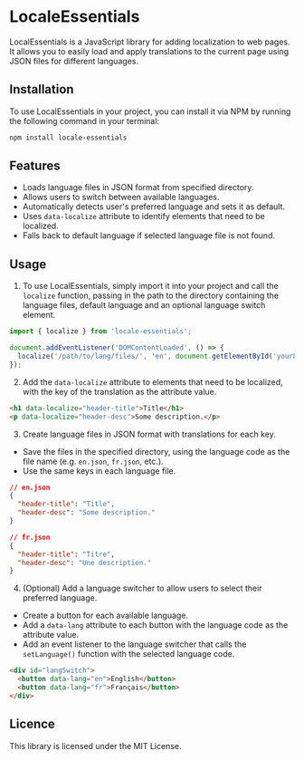 # LocaleEssentials

LocalEssentials is a JavaScript library for adding localization to web pages. It allows you to easily load and apply translations to the current page using JSON files for different languages.


## Installation

To use LocalEssentials in your project, you can install it via NPM by running the following command in your terminal:

```sh
npm install locale-essentials
```


## Features

- Loads language files in JSON format from specified directory.
- Allows users to switch between available languages.
- Automatically detects user's preferred language and sets it as default.
- Uses `data-localize` attribute to identify elements that need to be localized.
- Falls back to default language if selected language file is not found.

## Usage

1. To use LocalEssentials, simply import it into your project and call the `localize` function, passing in the path to the directory containing the language files, default language and an optional language switch element.

```JavaScript
import { localize } from 'locale-essentials';

document.addEventListener('DOMContentLoaded', () => {
  localize('/path/to/lang/files/', 'en', document.getElementById('yourLangSwitchElement'));
});
```

2. Add the `data-localize` attribute to elements that need to be localized, with the key of the translation as the attribute value.

```HTML
<h1 data-localize="header-title">Title</h1>
<p data-localize="header-desc">Some description.</p>
```

3. Create language files in JSON format with translations for each key.
  - Save the files in the specified directory, using the language code as the file name (e.g. `en.json`, `fr.json`, etc.).
  - Use the same keys in each language file.

```json
// en.json
{
  "header-title": "Title",
  "header-desc": "Some description."
}

// fr.json
{
  "header-title": "Titre",
  "header-desc": "Une description."
}
```

4. (Optional) Add a language switcher to allow users to select their preferred language.
  - Create a button for each available language.
  - Add a `data-lang` attribute to each button with the language code as the attribute value.
  - Add an event listener to the language switcher that calls the `setLanguage()` function with the selected language code.

```html
<div id="langSwitch">
  <button data-lang="en">English</button>
  <button data-lang="fr">Français</button>
</div>
```


## Licence

This library is licensed under the MIT License.